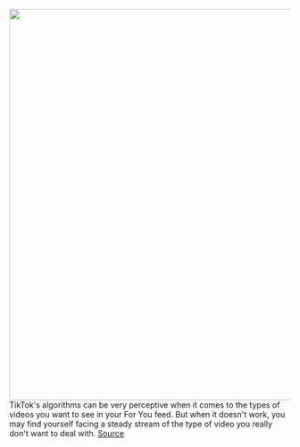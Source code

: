 <img src='https://cdn.vox-cdn.com/thumbor/pQ1NPgTSxogVCbbrO0yelO2xa5k=/0x0:1500x983/1200x800/filters:focal(630x372:870x612)/cdn.vox-cdn.com/uploads/chorus_image/image/69622348/microsoft_tiktok.0.jpg' width='700px' /><br/>
TikTok's algorithms can be very perceptive when it comes to the types of videos you want to see in your For You feed. But when it doesn't work, you may find yourself facing a steady stream of the type of video you really don't want to deal with.
<a href='https://www.theverge.com/22590125/tiktok-not-like-how-to-algorithm-dislike-hide-videos-sounds'> Source <a/>
